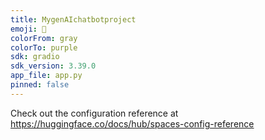 ```yaml
---
title: MygenAIchatbotproject
emoji: 🚀
colorFrom: gray
colorTo: purple
sdk: gradio
sdk_version: 3.39.0
app_file: app.py
pinned: false
---
```


Check out the configuration reference at https://huggingface.co/docs/hub/spaces-config-reference
